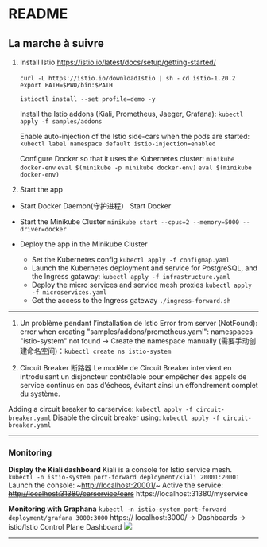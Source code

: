 # README
## La marche à suivre
1. Install Istio
   https://istio.io/latest/docs/setup/getting-started/

   `curl -L https://istio.io/downloadIstio | sh -`
   `cd istio-1.20.2`
   `export PATH=$PWD/bin:$PATH`

   `istioctl install --set profile=demo -y`

   Install the Istio addons (Kiali, Prometheus, Jaeger, Grafana):
   `kubectl apply -f samples/addons`

   Enable auto-injection of the Istio side-cars when the pods are started:
   `kubectl label namespace default istio-injection=enabled`

   Configure Docker so that it uses the Kubernetes cluster:
   `minikube docker-env`
   `eval $(minikube -p minikube docker-env)`
   `eval $(minikube docker-env)`

3. Start the app
- Start Docker Daemon(守护进程）
  Start Docker 

- Start the Minikube Cluster 
  `minikube start --cpus=2 --memory=5000 --driver=docker`

- Deploy the app in the Minikube Cluster 
  - Set the Kubernetes config
  `kubectl apply -f configmap.yaml`
  - Launch the Kubernetes deployment and service for PostgreSQL, and the Ingress gataway:
  `kubectl apply -f infrastructure.yaml`
  - Deploy the micro services and service mesh proxies
  `kubectl apply -f microservices.yaml`
  - Get the access to the Ingress gateway
  `./ingress-forward.sh`
----
1. Un problème pendant l’installation de Istio
Error from server (NotFound): error when creating "samples/addons/prometheus.yaml": namespaces "istio-system" not found
->  Create the namespace manually (需要手动创建命名空间)：`kubectl create ns istio-system`

2. Circuit Breaker 断路器
Le modèle de Circuit Breaker intervient en introduisant un disjoncteur contrôlable pour empêcher des appels de service continus en cas d'échecs, évitant ainsi un effondrement complet du système.

Adding a circuit breaker to carservice:
`kubectl apply -f circuit-breaker.yaml`
Disable the circuit breaker using:
`kubectl apply -f circuit-breaker.yaml`

----
### Monitoring 
**Display the Kiali dashboard**
Kiali is a console for Istio service mesh.
`kubectl -n istio-system port-forward deployment/kiali 20001:20001`
Launch the console: ~[http://localhost:20001/](http://localhost:20001/)~
Active the service:
~~[http://localhost:31380/carservice/cars](http://localhost:31380/carservice/cars)~~
https://localhost:31380/myservice

**Monitoring with Graphana**
`kubectl -n istio-system port-forward deployment/grafana 3000:3000`
https:// localhost:3000/
-> Dashboards
	-> istio/Istio Control Plane Dashboard
![](README/image.png)

----
